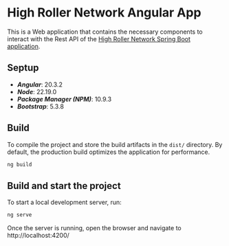 # High Roller Network Angular App

This is a Web application that contains the necessary components to interact with the Rest API of the [High Roller Network Spring Boot application](https://github.com/rauljvr/applications/tree/main/roller-network). 

## Septup

* ***Angular***: 20.3.2
* ***Node***: 22.19.0
* ***Package Manager (NPM)***: 10.9.3
* ***Bootstrap***: 5.3.8

## Build

To compile the project and store the build artifacts in the `dist/` directory. By default, the production build optimizes the application for performance.

```bash
ng build
```

## Build and start the project

To start a local development server, run:

```bash
ng serve
```

Once the server is running, open the browser and navigate to http://localhost:4200/
